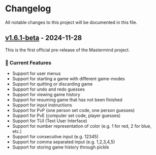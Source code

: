 # Changelog

All notable changes to this project will be documented in this file.

## [v1.6.1-beta](https://github.com/FlysonBot/Mastermind/releases/tag/v1.6.0-beta) - 2024-11-28

This is the first official pre-release of the Mastermind project.

### 🚀 Current Features

- Support for user menus
- Support for starting a game with different game-modes
- Support for quitting or discarding game
- Support for undo and redo guesses
- Support for viewing game history
- Support for resuming game that has not been finished
- Support for input instructions
- Support for PvP (one person set code, one person guesses)
- Support for PvE (computer set code, player guesses)
- Support for TUI (Text User Interface)
- Support for number representation of color (e.g. 1 for red, 2 for blue, etc.)
- Support for consecutive input (e.g. 12345)
- Support for comma separated input (e.g. 1,2,3,4,5)
- Support for storing game history through pickle
